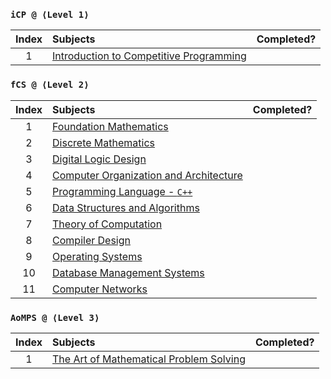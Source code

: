 ### `iCP @ ⟨Level 1⟩`
| Index | Subjects | Completed? |
| :---: | :--- | :---: |
| 1 | [Introduction to Competitive Programming](https://www.codechef.com/) |  |

### `fCS @ ⟨Level 2⟩`
| Index | Subjects | Completed? |
| :---: | :--- | :---: |
| 1 | [Foundation Mathematics](https://www.vitalsource.com/products/foundation-maths-anthony-croft-robert-davison-v9781292289731) |  |
| 2 | [Discrete Mathematics](https://www.vitalsource.com/products/mathematics-a-discrete-introduction-edward-a-scheinerman-v9781285402062) |  |
| 3 | [Digital Logic Design](https://www.vitalsource.com/products/digital-logic-design-holdsworth-brian-woods-v9780750645829) |  |
| 4 | [Computer Organization and Architecture](https://www.vitalsource.com/products/computer-organization-ghosh-v9789353164294) |  |
| 5 | [Programming Language - `C++`](https://www.vitalsource.com/products/introduction-to-c-george-s-tselikis-v9781000635744) |  |
| 6 | [Data Structures and Algorithms](https://india.oup.com/product/design-and-analysis-of-algorithms-9780198093695) |  |
| 7 | [Theory of Computation](https://www.vitalsource.com/products/introduction-to-the-theory-of-computation-michael-sipser-v9781285401065) |  |
| 8 | [Compiler Design](https://www.vitalsource.com/products/principles-of-compiler-design-v-raghavan-v9781259081408) |  |
| 9 | [Operating Systems](https://www.vitalsource.com/products/understanding-operating-systems-ann-mchoes-ida-m-flynn-v9781337517539) |  |
| 10 | [Database Management Systems](https://www.vitalsource.com/products/introduction-to-database-management-mark-l-gillenson-v9780470460399) |  |
| 11 | [Computer Networks](https://www.vitalsource.com/products/computer-networks-and-internets-douglas-e-comer-v9780133589139) |  |

### `AoMPS @ ⟨Level 3⟩`
| Index | Subjects | Completed? |
| :---: | :--- | :---: |
| 1 | [The Art of Mathematical Problem Solving](https://artofproblemsolving.com/) |  |
